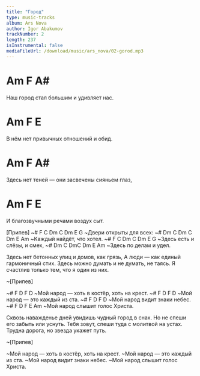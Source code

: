 ```yaml
---
title: "Город"
type: music-tracks
album: Ars Nova
author: Igor Abakumov
trackNumber: 2
length: 237
isInstrumental: false
mediaFileUrl: /download/music/ars_nova/02-gorod.mp3
---
```


#            Am           F         A#
Наш город стал большим и удивляет нас.
#              Am         F        E
В нём нет привычных отношений и обид.
#             Am           F       A#
Здесь нет теней — они засвечены сияньем глаз,
#         Am        F           E
И благозвучными речами воздух сыт.

[Припев]
~#  F C Dm  C Dm  E   G
~Двери открыты для всех:
~# Dm C   Dm C     Dm E Am
~Каждый найдёт, что хотел.
~#  F   C    Dm  C Dm  E   G
~Здесь есть и слёзы,  и смех,
~#  Dm   C  DmC  Dm E Am
~Здесь по делам и  удел.

Здесь нет бетонных улиц и домов, как грязь,
А люди — как единый гармоничный стих.
Здесь можно думать и не думать, не таясь.
Я счастлив только тем, что я один из них.

~[Припев]

~# F     D               F             D
~Мой народ — хоть в костёр, хоть на крест.
~# F     D         F          D
~Мой народ — это каждый из ста.
~# F     D          F      D
~Мой народ видит знаки небес.
~# F     D          F E       Am
~Мой народ слышит голос Христа.

Сквозь наважденье дней увидишь чудный город в снах.
Но не спеши его забыть или уснуть.
Тебя зовут, спеши туда с молитвой на устах.
Трудна дорога, но звезда укажет путь.

~[Припев]

~Мой народ — хоть в костёр, хоть на крест.
~Мой народ — это каждый из ста.
~Мой народ видит знаки небес.
~Мой народ слышит голос Христа.
